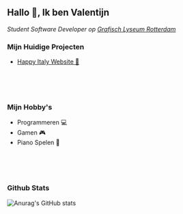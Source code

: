 <h2>Hallo 👋, Ik ben Valentijn</h2>

<p><em>Student Software Developer op  <a href="http://glr.nl">Grafisch Lyseum Rotterdam</a></em></p>


### Mijn Huidige Projecten
- <a href="https://github.com/HerpieDerpieee/BestellenSchool">Happy Italy Website 🍕</a>
<br/>
<br/>
<br/>

### Mijn Hobby's
- Programmeren 💻
- Gamen 🎮
- Piano Spelen 🎹
<br/>
<br/>
<br/>

### Github Stats

![Anurag's GitHub stats](https://github-readme-stats.vercel.app/api?username=HerpieDerpieee&show_icons=true&theme=dark)

